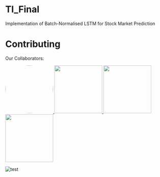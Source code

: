# TI_Final
 Implementation of Batch-Normalised LSTM for Stock Market Prediction




# Contributing
Our Collaborators:
<p align="left">
 <a href="https://github.com/edward1503" target="_blank">
  <img src="https://avatars.githubusercontent.com/u/142201083?v=4" width="150" style="border-radius:50%"> 
 </a>
 <a href="https://github.com/Bui-Tien-Hieu" target="_blank">
  <img src="https://avatars.githubusercontent.com/u/187350548?v=4" width="150"> 
 </a>
 <a href="https://github.com/Gabriel-Duong" target="_blank">
  <img src="https://avatars.githubusercontent.com/u/112112339?v=4" width="150"> 
 </a>
 <a href="https://github.com/dalzihn" target="_blank">
  <img src="https://avatars.githubusercontent.com/u/171820713?v=4" width="150"> 
 </a>
</p>

![test](https://avatars.githubusercontent.com/u/171820713?v=4)


